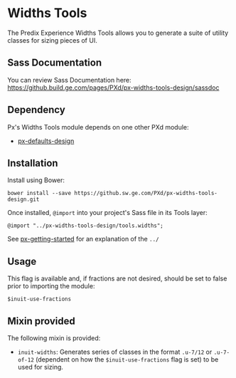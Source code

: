 # Widths Tools

The Predix Experience Widths Tools allows you to generate a suite of utility classes for sizing pieces of UI.

## Sass Documentation

You can review Sass Documentation here: https://github.build.ge.com/pages/PXd/px-widths-tools-design/sassdoc

## Dependency

Px's Widths Tools module depends on one other PXd module:

* [px-defaults-design](https://github.sw.ge.com/PXd/px-defaults-design)

## Installation

Install using Bower:

    bower install --save https://github.sw.ge.com/PXd/px-widths-tools-design.git

Once installed, `@import` into your project's Sass file in its Tools layer:

    @import "../px-widths-tools-design/tools.widths";

See [px-getting-started](https://github.sw.ge.com/PXd/px-getting-started#a-note-about-relative-import-paths) for an explanation of the `../`

## Usage

This flag is available and, if fractions are not desired, should be set to false prior to importing the module:

    $inuit-use-fractions

## Mixin provided

The following mixin is provided:

* `inuit-widths`: Generates series of classes in the format `.u-7/12` or `.u-7-of-12` (dependent on how the `$inuit-use-fractions` flag is set) to be used for sizing.
